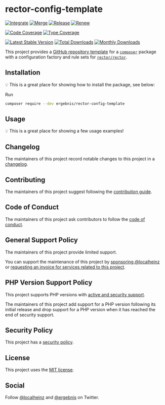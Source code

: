 # rector-config-template

[![Integrate](https://github.com/ergebnis/rector-config-template/workflows/Integrate/badge.svg)](https://github.com/ergebnis/rector-config-template/actions)
[![Merge](https://github.com/ergebnis/rector-config-template/workflows/Merge/badge.svg)](https://github.com/ergebnis/rector-config-template/actions)
[![Release](https://github.com/ergebnis/rector-config-template/workflows/Release/badge.svg)](https://github.com/ergebnis/rector-config-template/actions)
[![Renew](https://github.com/ergebnis/rector-config-template/workflows/Renew/badge.svg)](https://github.com/ergebnis/rector-config-template/actions)

[![Code Coverage](https://codecov.io/gh/ergebnis/rector-config-template/branch/main/graph/badge.svg)](https://codecov.io/gh/ergebnis/rector-config-template)
[![Type Coverage](https://shepherd.dev/github/ergebnis/rector-config-template/coverage.svg)](https://shepherd.dev/github/ergebnis/rector-config-template)

[![Latest Stable Version](https://poser.pugx.org/ergebnis/rector-config-template/v/stable)](https://packagist.org/packages/ergebnis/rector-config-template)
[![Total Downloads](https://poser.pugx.org/ergebnis/rector-config-template/downloads)](https://packagist.org/packages/ergebnis/rector-config-template)
[![Monthly Downloads](http://poser.pugx.org/ergebnis/rector-config-template/d/monthly)](https://packagist.org/packages/ergebnis/rector-config-template)

This project provides a [GitHub repository template](https://docs.github.com/en/repositories/creating-and-managing-repositories/creating-a-repository-from-a-template) for a [`composer`](https://getcomposer.org) package with a configuration factory and rule sets for [`rector/rector`](https://github.com/rectorphp/rector).

## Installation

💡 This is a great place for showing how to install the package, see below:

Run

```sh
composer require --dev ergebnis/rector-config-template
```

## Usage

💡 This is a great place for showing a few usage examples!

## Changelog

The maintainers of this project record notable changes to this project in a [changelog](CHANGELOG.md).

## Contributing

The maintainers of this project suggest following the [contribution guide](.github/CONTRIBUTING.md).

## Code of Conduct

The maintainers of this project ask contributors to follow the [code of conduct](.github/CODE_OF_CONDUCT.md).

## General Support Policy

The maintainers of this project provide limited support.

You can support the maintenance of this project by [sponsoring @localheinz](https://github.com/sponsors/localheinz) or [requesting an invoice for services related to this project](mailto:am@localheinz.com?subject=ergebnis/rector-config-template:%20Requesting%20invoice%20for%20services).

## PHP Version Support Policy

This project supports PHP versions with [active and security support](https://www.php.net/supported-versions.php).

The maintainers of this project add support for a PHP version following its initial release and drop support for a PHP version when it has reached the end of security support.

## Security Policy

This project has a [security policy](.github/SECURITY.md).

## License

This project uses the [MIT license](LICENSE.md).

## Social

Follow [@localheinz](https://twitter.com/intent/follow?screen_name=localheinz) and [@ergebnis](https://twitter.com/intent/follow?screen_name=ergebnis) on Twitter.
